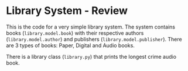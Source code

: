 # Library System - Review

This is the code for a very simple library system.
The system contains books (``library.model.book``) with their respective authors (``library.model.author``) and publishers (``library.model.publisher``). There are 3 types of books: Paper, Digital and Audio books.

There is a library class (``library.py``) that prints the longest crime audio book.
